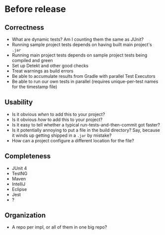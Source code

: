 # Before release

## Correctness

- What are dynamic tests? Am I counting them the same as JUnit?
- Running sample project tests depends on having built main project's `.jar`
- Running main project tests depends on sample project tests being compiled and green
- Set up Detekt and other good checks
- Treat warnings as build errors
- Be able to accumulate results from Gradle with parallel Test Executors
- Be able to run our own tests in parallel (requires unique-per-test names for the timestamp file)

## Usability

- Is it obvious _when_ to add this to your project?
- Is it obvious _how_ to add this to your project?
- Is it easy to tell whether a typical run-tests-and-then-commit got faster?
- Is it potentially annoying to put a file in the build directory?
  Say, because it winds up getting shipped in a `.jar` by mistake?
- How can a project configure a different location for the file?

## Completeness

- JUnit 4
- TestNG
- Maven
- IntelliJ
- Eclipse
- Jest
- ?

## Organization

- A repo per impl, or all of them in one big repo?
